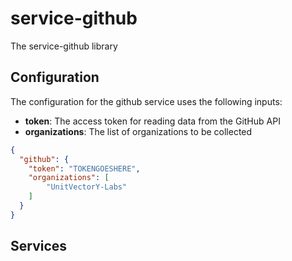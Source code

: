 # service-github

The service-github library

## Configuration

The configuration for the github service uses the following inputs:

 - **token**: The access token for reading data from the GitHub API
 - **organizations**: The list of organizations to be collected


```json
{
  "github": {
    "token": "TOKENGOESHERE",
    "organizations": [
        "UnitVectorY-Labs"
    ]
  }
}
```

## Services